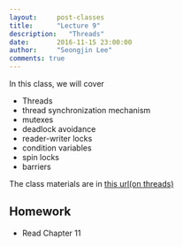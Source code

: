 ```yaml
---
layout:     post-classes
title:      "Lecture 9"
description:   "Threads"
date:       2016-11-15 23:00:00
author:     "Seongjin Lee"
comments: true
---
```


In this class, we will cover

* Threads
* thread synchronization mechanism
* mutexes
* deadlock avoidance
* reader-writer locks
* condition variables
* spin locks
* barriers


The class materials are in [this url(on threads)](https://github.com/resourceful/lecture_sysprog/tree/master/08_thread)



## Homework

* Read Chapter 11
